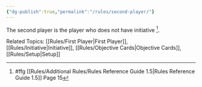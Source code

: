 ```yaml
---
{"dg-publish":true,"permalink":"/rules/second-player/"}
---
```


The second player is the player who does not have initiative [^1].

Related Topics: [[Rules/First Player\|First Player]], [[Rules/Initiative\|Initiative]], [[Rules/Objective Cards\|Objective Cards]], [[Rules/Setup\|Setup]]

[^1]: #ffg [[Rules/Additional Rules/Rules Reference Guide 1.5\|Rules Reference Guide 1.5]] Page 15